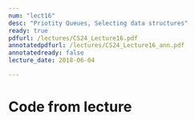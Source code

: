 ```yaml
---
num: "lect16"
desc: "Priotity Queues, Selecting data structures"
ready: true
pdfurl: /lectures/CS24_Lecture16.pdf
annotatedpdfurl: /lectures/CS24_Lecture16_ann.pdf
annotatedready: false
lecture_date: 2018-06-04

---
```

# Code from lecture

